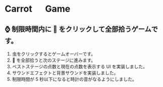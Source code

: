 # Carrot 　 Game

## ⌚ 制限時間内に 🥕 をクリックして全部拾うゲームです。

1. 虫をクリックするとゲームオーバーです。
2. 🥕 を全部拾うと次のステージに進みます。
3. ベストステージの点数と現在の点数を表示する UI を実装しました。
4. サウンドエフェクトと背景サウンドを実装しました。
5. 制限時間が 5 秒以下になると時計の音がなるようにしました。
